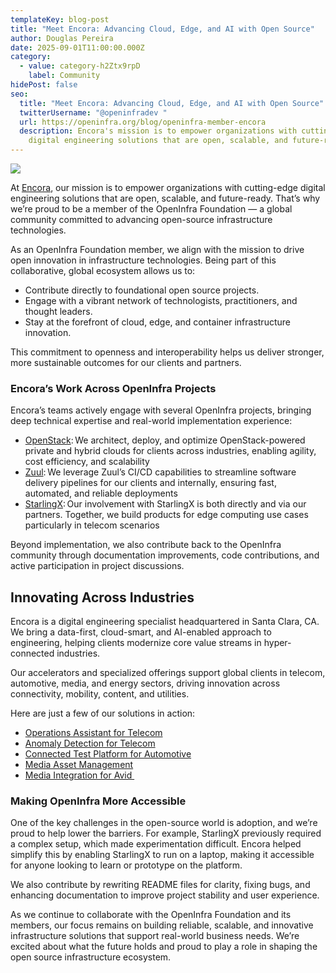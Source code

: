 ```yaml
---
templateKey: blog-post
title: "Meet Encora: Advancing Cloud, Edge, and AI with Open Source"
author: Douglas Pereira
date: 2025-09-01T11:00:00.000Z
category:
  - value: category-h2Ztx9rpD
    label: Community
hidePost: false
seo:
  title: "Meet Encora: Advancing Cloud, Edge, and AI with Open Source"
  twitterUsername: "@openinfradev "
  url: https://openinfra.org/blog/openinfra-member-encora
  description: Encora's mission is to empower organizations with cutting-edge
    digital engineering solutions that are open, scalable, and future-ready.
---
```

![](/img/1200x675-silver-encora-1-.png)

At [Encora](https://www.encora.com/), our mission is to empower organizations with cutting-edge digital engineering solutions that are open, scalable, and future-ready. That’s why we’re proud to be a member of the OpenInfra Foundation — a global community committed to advancing open-source infrastructure technologies.

As an OpenInfra Foundation member, we align with the mission to drive open innovation in infrastructure technologies. Being part of this collaborative, global ecosystem allows us to:

* Contribute directly to foundational open source projects.
* Engage with a vibrant network of technologists, practitioners, and thought leaders.
* Stay at the forefront of cloud, edge, and container infrastructure innovation.

This commitment to openness and interoperability helps us deliver stronger, more sustainable outcomes for our clients and partners.

### Encora’s Work Across OpenInfra Projects

Encora’s teams actively engage with several OpenInfra projects, bringing deep technical expertise and real-world implementation experience:

* [OpenStack](openstack.org): We architect, deploy, and optimize OpenStack-powered private and hybrid clouds for clients across industries, enabling agility, cost efficiency, and scalability 
* [Zuul](zuulci.org): We leverage Zuul’s CI/CD capabilities to streamline software delivery pipelines for our clients and internally, ensuring fast, automated, and reliable deployments 
* [StarlingX](starlingx.io): Our involvement with StarlingX is both directly and via our partners. Together, we build products for edge computing use cases particularly in telecom scenarios

Beyond implementation, we also contribute back to the OpenInfra community through documentation improvements, code contributions, and active participation in project discussions.

## Innovating Across Industries

Encora is a digital engineering specialist headquartered in Santa Clara, CA. We bring a data-first, cloud-smart, and AI-enabled approach to engineering, helping clients modernize core value streams in hyper-connected industries.

Our accelerators and specialized offerings support global clients in telecom, automotive, media, and energy sectors, driving innovation across connectivity, mobility, content, and utilities.

Here are just a few of our solutions in action:

* [Operations Assistant for Telecom](https://www.encora.com/accelerators/operations-assistant-for-telecom)
* [Anomaly Detection for Telecom](https://www.encora.com/accelerators/anomaly-detection-for-telecom)
* [Connected Test Platform for Automotive](https://www.encora.com/accelerators/encora-connected-test-platform-for-automotive-enctp)
* [Media Asset Management](https://www.encora.com/accelerators/emama)
* [Media Integration for Avid ](https://www.encora.com/accelerators/encora-media-integration-for-avid-enmi)

### Making OpenInfra More Accessible

One of the key challenges in the open-source world is adoption, and we’re proud to help lower the barriers. For example, StarlingX previously required a complex setup, which made experimentation difficult. Encora helped simplify this by enabling StarlingX to run on a laptop, making it accessible for anyone looking to learn or prototype on the platform.

We also contribute by rewriting README files for clarity, fixing bugs, and enhancing documentation to improve project stability and user experience.

As we continue to collaborate with the OpenInfra Foundation and its members, our focus remains on building reliable, scalable, and innovative infrastructure solutions that support real-world business needs. We’re excited about what the future holds and proud to play a role in shaping the open source infrastructure ecosystem.